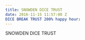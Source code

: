 ```yaml
---
title: SNOWDEN DICE TRUST
date: 2016-11-15 11:57:00 Z
DICE BREAK TRUST 200% happy hour: 
---
```


SNOWDEN DICE TRUST